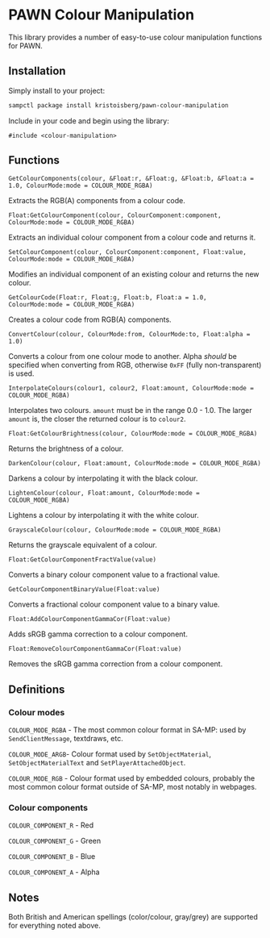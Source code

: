 # PAWN Colour Manipulation

This library provides a number of easy-to-use colour manipulation functions for PAWN.

## Installation

Simply install to your project:

```bash
sampctl package install kristoisberg/pawn-colour-manipulation
```

Include in your code and begin using the library:

```pawn
#include <colour-manipulation>
```

## Functions

```pawn
GetColourComponents(colour, &Float:r, &Float:g, &Float:b, &Float:a = 1.0, ColourMode:mode = COLOUR_MODE_RGBA)
```
Extracts the RGB(A) components from a colour code.


```pawn
Float:GetColourComponent(colour, ColourComponent:component, ColourMode:mode = COLOUR_MODE_RGBA)
```
Extracts an individual colour component from a colour code and returns it.


```pawn
SetColourComponent(colour, ColourComponent:component, Float:value, ColourMode:mode = COLOUR_MODE_RGBA)
```
Modifies an individual component of an existing colour and returns the new colour.


```pawn
GetColourCode(Float:r, Float:g, Float:b, Float:a = 1.0, ColourMode:mode = COLOUR_MODE_RGBA)
```
Creates a colour code from RGB(A) components.


```pawn
ConvertColour(colour, ColourMode:from, ColourMode:to, Float:alpha = 1.0)
```
Converts a colour from one colour mode to another. Alpha _should_ be specified when converting from RGB, otherwise `0xFF` (fully non-transparent) is used.


```pawn
InterpolateColours(colour1, colour2, Float:amount, ColourMode:mode = COLOUR_MODE_RGBA)
```
Interpolates two colours. `amount` must be in the range 0.0 - 1.0. The larger `amount` is, the closer the returned colour is to `colour2`.


```pawn
Float:GetColourBrightness(colour, ColourMode:mode = COLOUR_MODE_RGBA)
```
Returns the brightness of a colour.


```pawn
DarkenColour(colour, Float:amount, ColourMode:mode = COLOUR_MODE_RGBA)
```
Darkens a colour by interpolating it with the black colour.


```pawn
LightenColour(colour, Float:amount, ColourMode:mode = COLOUR_MODE_RGBA)
```
Lightens a colour by interpolating it with the white colour.


```pawn
GrayscaleColour(colour, ColourMode:mode = COLOUR_MODE_RGBA)
```
Returns the grayscale equivalent of a colour.


```pawn
Float:GetColourComponentFractValue(value)
```
Converts a binary colour component value to a fractional value.


```pawn
GetColourComponentBinaryValue(Float:value)
```
Converts a fractional colour component value to a binary value.


```pawn
Float:AddColourComponentGammaCor(Float:value)
```
Adds sRGB gamma correction to a colour component.


```pawn
Float:RemoveColourComponentGammaCor(Float:value)
```
Removes the sRGB gamma correction from a colour component.



## Definitions

### Colour modes

`COLOUR_MODE_RGBA` - The most common colour format in SA-MP: used by `SendClientMessage`, textdraws, etc.

`COLOUR_MODE_ARGB`- Colour format used by `SetObjectMaterial`, `SetObjectMaterialText` and `SetPlayerAttachedObject`.

`COLOUR_MODE_RGB` - Colour format used by embedded colours, probably the most common colour format outside of SA-MP, most notably in webpages.



### Colour components

`COLOUR_COMPONENT_R` - Red

`COLOUR_COMPONENT_G` - Green

`COLOUR_COMPONENT_B` - Blue

`COLOUR_COMPONENT_A` - Alpha


## Notes

Both British and American spellings (color/colour, gray/grey) are supported for everything noted above.
